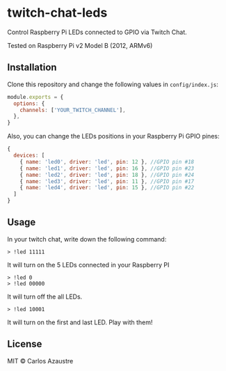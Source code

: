 # twitch-chat-leds

Control Raspberry Pi LEDs connected to GPIO via Twitch Chat.

Tested on Raspberry Pi v2 Model B (2012, ARMv6)

## Installation

Clone this repository and change the following values in `config/index.js`:

```js
module.exports = {
  options: {
    channels: ['YOUR_TWITCH_CHANNEL'],
  },
}
```

Also, you can change the LEDs positions in your Raspberry Pi GPIO pines:

```js
{
  devices: [
    { name: 'led0', driver: 'led', pin: 12 }, //GPIO pin #18
    { name: 'led1', driver: 'led', pin: 16 }, //GPIO pin #23
    { name: 'led2', driver: 'led', pin: 18 }, //GPIO pin #24
    { name: 'led3', driver: 'led', pin: 11 }, //GPIO pin #17
    { name: 'led4', driver: 'led', pin: 15 }, //GPIO pin #22
  ]
}
```

## Usage

In your twitch chat, write down the following command:

```
> !led 11111
```

It will turn on the 5 LEDs connected in your Raspberry PI

```
> !led 0
> !led 00000
```

It will turn off the all LEDs.

```
> !led 10001
```

It will turn on the first and last LED.
Play with them!

## License

MIT &copy; Carlos Azaustre
